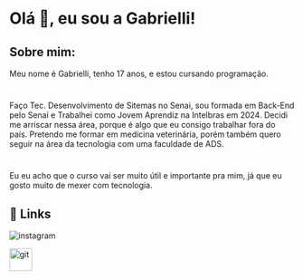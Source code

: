 # Olá 👋, eu sou a Gabrielli! 
##  Sobre mim: 
  Meu nome é Gabrielli, tenho 17 anos, e estou cursando programação. 
  #
Faço Tec. Desenvolvimento de Sitemas no Senai, sou formada em Back-End pelo Senai e Trabalhei como Jovem Aprendiz na Intelbras em 2024. Decidi me arriscar nessa área, porque é algo que eu consigo trabalhar fora do país. Pretendo me formar em medicina veterinária, porém também quero seguir na área da tecnologia com uma faculdade de ADS.

  #
  Eu eu acho que o curso vai ser muito útil e importante pra mim, já que eu gosto muito de mexer com tecnologia.
## 🔗 Links
![instagram](https://img.shields.io/badge/-Instagram-%23E4405F?style=for-the-badge&logo=instagram&logoColor=whitehttps://www.instagram.com/alanigabs/)

<a href="https://git-scm.com/" target="_blank"> <img src="https://www.vectorlogo.zone/logos/git-scm/git-scm-icon.svg" alt="git" width="40"/>
